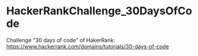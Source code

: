 # HackerRankChallenge_30DaysOfCode
Challenge "30 days of code" of HakerRank: https://www.hackerrank.com/domains/tutorials/30-days-of-code
